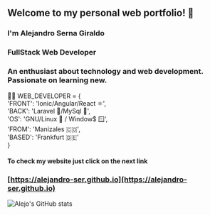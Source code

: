 ## Welcome to my personal web portfolio! 👋

### I'm Alejandro Serna Giraldo

### FullStack Web Developer
### An enthusiast about technology and web development. Passionate on learning new.

👨‍💻 WEB_DEVELOPER = {  
    'FRONT': 'Ionic/Angular/React ⚛',  
    'BACK': 'Laravel 🐘/MySql 🐬',  
    'OS': 'GNU/Linux 🐧 / Window$ 🪟',  
    'FROM': 'Manizales 🇨🇴',  
    'BASED': 'Frankfurt 🇩🇪'  
}

#### To check my website just click on the next link
### [https://alejandro-ser.github.io](https://alejandro-ser.github.io)

![Alejo's GitHub stats](https://github-readme-stats.vercel.app/api?username=alejandro-ser&theme=radical&show_icons=true&hide=contribs)

<!--
**alejandro-ser/alejandro-ser** is a ✨ _special_ ✨ repository because its `README.md` (this file) appears on your GitHub profile.

Here are some ideas to get you started:

- 🔭 I’m currently working on ...
- 🌱 I’m currently learning ...
- 👯 I’m looking to collaborate on ...
- 🤔 I’m looking for help with ...
- 💬 Ask me about ...
- 📫 How to reach me: ...
- 😄 Pronouns: ...
- ⚡ Fun fact: ...
-->
